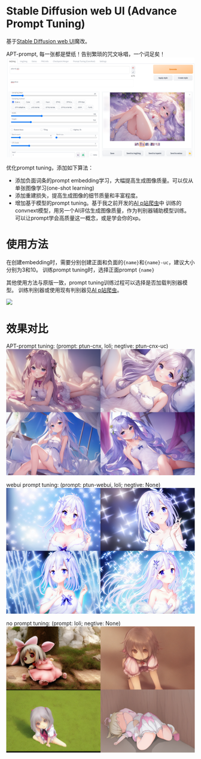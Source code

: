 # Stable Diffusion web UI (Advance Prompt Tuning)
基于[Stable Diffusion web UI](https://github.com/AUTOMATIC1111/stable-diffusion-webui)魔改。

APT-prompt, 每一张都是壁纸！告别繁琐的咒文咏唱，一个词足矣！
![](txt2img_Screenshot.png)

优化prompt tuning，添加如下算法：
+ 添加负面词条的prompt embedding学习，大幅提高生成图像质量。可以仅从单张图像学习(one-shot learning)
+ 添加重建损失，提高生成图像的细节质量和丰富程度。
+ 增加基于模型的prompt tuning。基于我之前开发的[AI p站爬虫](https://github.com/7eu7d7/pixiv_AI_crawler)中
训练的convnext模型，用另一个AI评估生成图像质量，作为判别器辅助模型训练。可以让prompt学会高质量这一概念，或是学会你的xp。


# 使用方法

在创建embedding时，需要分别创建正面和负面的```{name}```和```{name}-uc```，建议大小分别为3和10。
训练prompt tuning时，选择正面prompt ```{name}```

其他使用方法与原版一致，prompt tuning训练过程可以选择是否加载判别器模型。
训练判别器或使用现有判别器见[AI p站爬虫](https://github.com/7eu7d7/pixiv_AI_crawler)。

![](PT.png)

# 效果对比

APT-prompt tuning: (prompt: ptun-cnx, loli;  negtive: ptun-cnx-uc)
![](imgs/cnx.png)

webui prompt tuning: (prompt: ptun-webui, loli;  negtive: None)
![](imgs/pwebui.png)

no prompt tuning: (prompt: loli;  negtive: None)
![](imgs/raw.png)